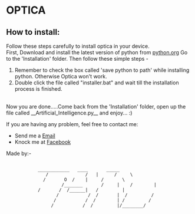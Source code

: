 # OPTICA

## How to install:
Follow these steps carefully to install optica in your device.
</br>
First, Download and install the latest version of python from [python.org](https://www.python.org/downloads/)
Go to the 'Installation' folder. Then follow these simple steps -
</br>
<ol>
<li>Remember to check the box called 'save python to path' while installing python. Otherwise Optica won't work.</li>
<li>Double click the file called "installer.bat" and wait till the installation process is finished.</li>
</ol>
</br>
Now you are done.....Come back from the 'Installation' folder, open up the file called __Artificial_Intelligence.py__ and enjoy... :)
</br>

If you are having any problem, feel free to contact me:
  - Send me a [Email](neural.gen.official@gmail.com)
  - Knock me at [Facebook](https://www.facebook.com/neuralgen)

Made by:- 
```

			____________   ____       _____
		       /              /   |      /     \
		      /		  O  /    |     /       \
                     /_______       /     |    /        |
		    /		/  /______|   /         |
                   /	       /  /       |  /         /
                  /           /  /        | /         /
                 /           /  /         |/________/
```
